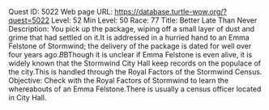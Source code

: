 Quest ID: 5022
Web page URL: https://database.turtle-wow.org/?quest=5022
Level: 52
Min Level: 50
Race: 77
Title: Better Late Than Never
Description: You pick up the package, wiping off a small layer of dust and grime that had settled on it.It is addressed in a hurried hand to an Emma Felstone of Stormwind; the delivery of the package is dated for well over four years ago.$B$BThough it is unclear if Emma Felstone is even alive, it is widely known that the Stormwind City Hall keep records on the populace of the city.This is handled through the Royal Factors of the Stormwind Census.
Objective: Check with the Royal Factors of Stormwind to learn the whereabouts of an Emma Felstone.There is usually a census officer located in City Hall.
